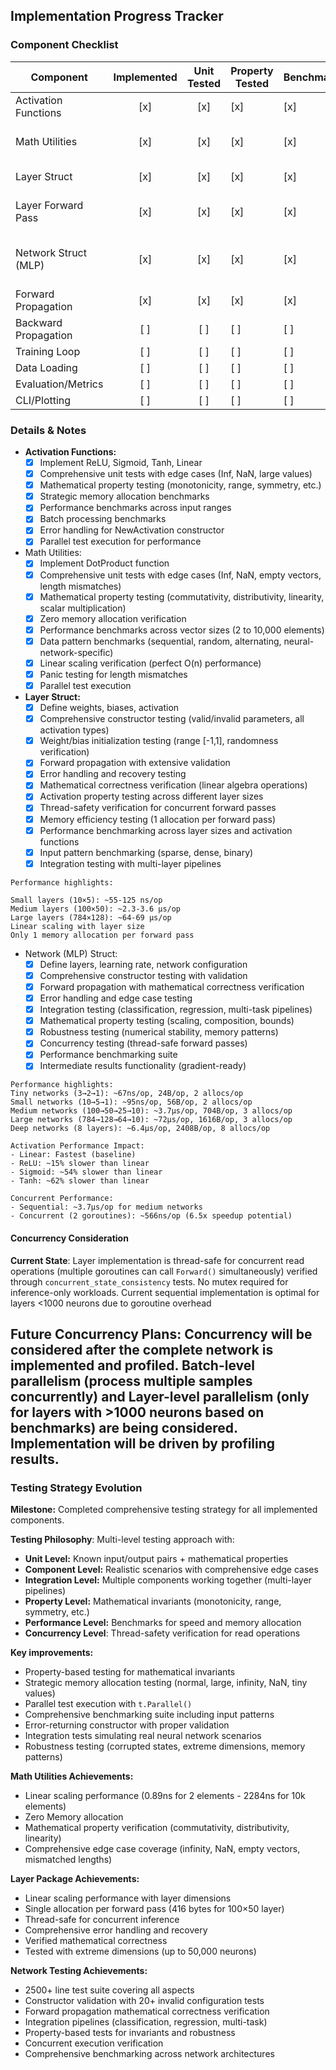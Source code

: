 ## Implementation Progress Tracker

### Component Checklist

| Component                | Implemented | Unit Tested | Property Tested | Benchmarked | Notes                |
|--------------------------|:-----------:|:-----------:|----------------------|----------------------|----------------------|
| Activation Functions     | [x]         | [x]         |[x]|[x]|ReLU, Sigmoid, Tanh, Linear|
| Math Utilities           | [x]       | [x]       |[x]|[x]|DotProduct with zero allocation|
| Layer Struct             | [x]         | [x]         |[x]|[x]|Comprehensive testing suite|
| Layer Forward Pass       | [x]         | [x]         |[x]|[x]|Treahd-safe for concurrent reads|
| Network Struct (MLP)     | [x]         | [x]         |[x]|[x]|Full implementation with benchmarks|
| Forward Propagation      | [x]         | [x]         | [x] | [x] |End-to-end pipeline testing|
| Backward Propagation     | [ ]         | [ ]         | [ ] | [ ] |                      |
| Training Loop            | [ ]         | [ ]         | [ ] | [ ] |                      |
| Data Loading             | [ ]         | [ ]         | [ ] | [ ] |                      |
| Evaluation/Metrics       | [ ]         | [ ]         | [ ] | [ ] |                      |
| CLI/Plotting             | [ ]         | [ ]         | [ ] | [ ] |                      |

### Details & Notes

- **Activation Functions:**
  - [x] Implement ReLU, Sigmoid, Tanh, Linear
  - [x] Comprehensive unit tests with edge cases (Inf, NaN, large values)
  - [x] Mathematical property testing (monotonicity, range, symmetry, etc.)
  - [x] Strategic memory allocation benchmarks
  - [x] Performance benchmarks across input ranges
  - [x] Batch processing benchmarks
  - [x] Error handling for NewActivation constructor
  - [x] Parallel test execution for performance

- Math Utilities:
  - [x] Implement DotProduct function
  - [x] Comprehensive unit tests with edge cases (Inf, NaN, empty vectors, length mismatches)
  - [x] Mathematical property testing (commutativity, distributivity, linearity, scalar multiplication)
  - [x] Zero memory allocation verification
  - [x] Performance benchmarks across vector sizes (2 to 10,000 elements)
  - [x] Data pattern benchmarks (sequential, random, alternating, neural-network-specific)
  - [x] Linear scaling verification (perfect O(n) performance)
  - [x] Panic testing for length mismatches
  - [x] Parallel test execution

- **Layer Struct:**
  - [x] Define weights, biases, activation
  - [x] Comprehensive constructor testing (valid/invalid parameters, all activation types)
  - [x] Weight/bias initialization testing (range [-1,1], randomness verification)
  - [x] Forward propagation with extensive validation
  - [x] Error handling and recovery testing
  - [x] Mathematical correctness verification (linear algebra operations)
  - [x] Activation property testing across different layer sizes
  - [x] Thread-safety verification for concurrent forward passes
  - [x] Memory efficiency testing (1 allocation per forward pass)
  - [x] Performance benchmarking across layer sizes and activation functions
  - [x] Input pattern benchmarking (sparse, dense, binary)
  - [x] Integration testing with multi-layer pipelines
```
Performance highlights:

Small layers (10×5): ~55-125 ns/op
Medium layers (100×50): ~2.3-3.6 μs/op
Large layers (784×128): ~64-69 μs/op
Linear scaling with layer size
Only 1 memory allocation per forward pass
```
- Network (MLP) Struct:
  - [x] Define layers, learning rate, network configuration
  - [x] Comprehensive constructor testing with validation
  - [x] Forward propagation with mathematical correctness verification
  - [x] Error handling and edge case testing
  - [x] Integration testing (classification, regression, multi-task pipelines)
  - [x] Mathematical property testing (scaling, composition, bounds)
  - [x] Robustness testing (numerical stability, memory patterns)
  - [x] Concurrency testing (thread-safe forward passes)
  - [x] Performance benchmarking suite
  - [x] Intermediate results functionality (gradient-ready)

```
Performance highlights:
Tiny networks (3→2→1): ~67ns/op, 24B/op, 2 allocs/op
Small networks (10→5→1): ~95ns/op, 56B/op, 2 allocs/op
Medium networks (100→50→25→10): ~3.7μs/op, 704B/op, 3 allocs/op
Large networks (784→128→64→10): ~72μs/op, 1616B/op, 3 allocs/op
Deep networks (8 layers): ~6.4μs/op, 2408B/op, 8 allocs/op

Activation Performance Impact:
- Linear: Fastest (baseline)
- ReLU: ~15% slower than linear
- Sigmoid: ~54% slower than linear
- Tanh: ~62% slower than linear

Concurrent Performance:
- Sequential: ~3.7μs/op for medium networks
- Concurrent (2 goroutines): ~566ns/op (6.5x speedup potential)
```

#### Concurrency Consideration

**Current State**: Layer implementation is thread-safe for concurrent read operations (multiple goroutines can call `Forward()` simultaneously) verified through `concurrent_state_consistency` tests. No mutex required for inference-only workloads. Current sequential implementation is optimal for layers <1000 neurons due to goroutine overhead


**Future Concurrency Plans**: Concurrency will be considered after the complete network is implemented and profiled. Batch-level parallelism (process multiple samples concurrently) and Layer-level parallelism (only for layers with >1000 neurons based on benchmarks) are being considered. Implementation will be driven by profiling results.
---
### Testing Strategy Evolution

**Milestone:** Completed comprehensive testing strategy for all implemented components.

**Testing Philosophy**: Multi-level testing approach with:

- **Unit Level:** Known input/output pairs + mathematical properties
- **Component Level:** Realistic scenarios with comprehensive edge cases
- **Integration Level:** Multiple components working together (multi-layer pipelines)
- **Property Level:** Mathematical invariants (monotonicity, range, symmetry, etc.)
- **Performance Level:** Benchmarks for speed and memory allocation
- **Concurrency Level**: Thread-safety verification for read operations

**Key improvements:**
- Property-based testing for mathematical invariants
- Strategic memory allocation testing (normal, large, infinity, NaN, tiny values)
- Parallel test execution with `t.Parallel()`
- Comprehensive benchmarking suite including input patterns
- Error-returning constructor with proper validation
- Integration tests simulating real neural network scenarios
- Robustness testing (corrupted states, extreme dimensions, memory patterns)

**Math Utilities Achievements:**
- Linear scaling performance (0.89ns for 2 elements - 2284ns for 10k elements)
- Zero Memory allocation
- Mathematical property verification (commutativity, distributivity, linearity)
- Comprehensive edge case coverage (infinity, NaN, empty vectors, mismatched lengths)

**Layer Package Achievements:**

- Linear scaling performance with layer dimensions
- Single allocation per forward pass (416 bytes for 100×50 layer)
- Thread-safe for concurrent inference
- Comprehensive error handling and recovery
- Verified mathematical correctness
- Tested with extreme dimensions (up to 50,000 neurons)

**Network Testing Achievements:**
- 2500+ line test suite covering all aspects
- Constructor validation with 20+ invalid configuration tests
- Forward propagation mathematical correctness verification
- Integration pipelines (classification, regression, multi-task)
- Property-based tests for invariants and robustness
- Concurrent execution verification
- Comprehensive benchmarking across network architectures